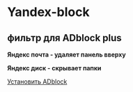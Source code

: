 # Yandex-block
## фильтр для ADblock plus 
**Яндекс почта - удаляет панель вверху**

**Яндекс диск - скрывает папки**

[Установить ADblock](https://adblockplus.org/ru/)
 
